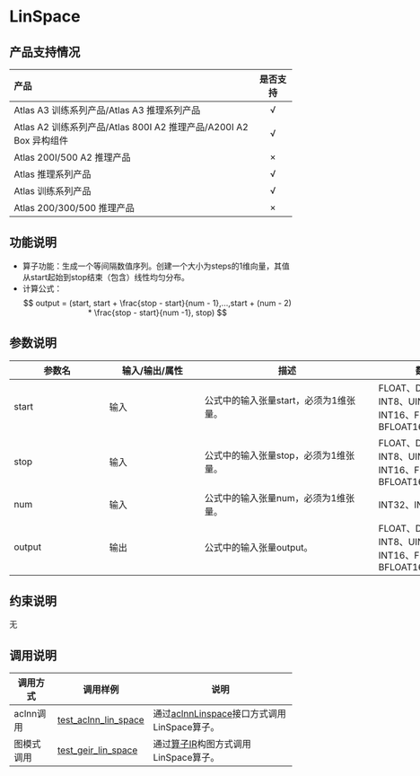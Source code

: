 # LinSpace

## 产品支持情况

| 产品                                                         | 是否支持 |
| :----------------------------------------------------------- | :------: |
| <term>Atlas A3 训练系列产品/Atlas A3 推理系列产品</term>     |    √     |
| <term>Atlas A2 训练系列产品/Atlas 800I A2 推理产品/A200I A2 Box 异构组件</term> |    √     |
| <term>Atlas 200I/500 A2 推理产品</term>                      |    ×     |
| <term>Atlas 推理系列产品 </term>                             |    √     |
| <term>Atlas 训练系列产品</term>                              |    √     |
| <term>Atlas 200/300/500 推理产品</term>                      |    ×     |

## 功能说明

- 算子功能：生成一个等间隔数值序列。创建一个大小为steps的1维向量，其值从start起始到stop结束（包含）线性均匀分布。
- 计算公式：
$$
output = (start, start + \frac{stop - start}{num - 1},...,start + (num - 2) * \frac{stop - start}{num -1}, stop)
$$

## 参数说明

<table style="undefined;table-layout: fixed; width: 1576px"><colgroup>
  <col style="width: 170px">
  <col style="width: 170px">
  <col style="width: 310px">
  <col style="width: 212px">
  <col style="width: 100px">
  </colgroup>
  <thead>
    <tr>
      <th>参数名</th>
      <th>输入/输出/属性</th>
      <th>描述</th>
      <th>数据类型</th>
      <th>数据格式</th>
    </tr></thead>
  <tbody>
    <tr>
      <td>start</td>
      <td>输入</td>
      <td>公式中的输入张量start，必须为1维张量。</td>
      <td>FLOAT、DOUBLE、INT8、UINT8、INT32、INT16、FLOAT16、BFLOAT16</td>
      <td>ND</td>
    </tr>
    <tr>
      <td>stop</td>
      <td>输入</td>
      <td>公式中的输入张量stop，必须为1维张量。</td>
      <td>FLOAT、DOUBLE、INT8、UINT8、INT32、INT16、FLOAT16、BFLOAT16</td>
      <td>ND</td>
    </tr>
    <tr>
      <td>num</td>
      <td>输入</td>
      <td>公式中的输入张量num，必须为1维张量。</td>
      <td>INT32、INT64</td>
      <td>ND</td>
    </tr>
    <tr>
      <td>output</td>
      <td>输出</td>
      <td>公式中的输入张量output。</td>
      <td>FLOAT、DOUBLE、INT8、UINT8、INT32、INT16、FLOAT16、BFLOAT16</td>
      <td>ND</td>
    </tr>
  </tbody></table>


## 约束说明

无

## 调用说明

| 调用方式 | 调用样例                                                                   | 说明                                                             |
|--------------|------------------------------------------------------------------------|----------------------------------------------------------------|
| aclnn调用 | [test_aclnn_lin_space](./examples/test_aclnn_lin_space.cpp) | 通过[aclnnLinspace](./docs/aclnnLinspace.md)接口方式调用LinSpace算子。 |
| 图模式调用 | [test_geir_lin_space](./examples/test_geir_lin_space.cpp)   | 通过[算子IR](./op_graph/lin_space_proto.h)构图方式调用LinSpace算子。 |

